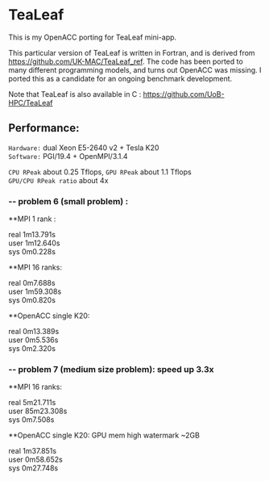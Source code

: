 # TeaLeaf
This is my OpenACC porting for TeaLeaf mini-app.   

This particular version of TeaLeaf is written in Fortran, 
and is derived from https://github.com/UK-MAC/TeaLeaf_ref.
The code has been ported to many different programming models, and turns out OpenACC was missing. 
I ported this as a candidate for an ongoing benchmark development.  


Note that TeaLeaf is also available in C : https://github.com/UoB-HPC/TeaLeaf  


## Performance: 

`Hardware:`   dual Xeon E5-2640 v2 + Tesla K20   <br/>
`Software:`   PGI/19.4 + OpenMPI/3.1.4      <br/>

`CPU RPeak` about 0.25 Tflops,  `GPU RPeak` about 1.1 Tflops   <br/>
`GPU/CPU RPeak ratio` about 4x

### -- problem 6 (small problem) : 

**MPI 1 rank :   

real	1m13.791s   <br/>
user	1m12.640s    <br/>
sys	0m0.228s      <br/>

**MPI 16 ranks:       

real	0m7.688s   <br/>
user	1m59.308s   <br/>
sys	0m0.820s   <br/>

**OpenACC single K20: 

real	0m13.389s    <br/>
user	0m5.536s   <br/>
sys	0m2.320s   <br/>


### -- problem 7 (medium size problem):   speed up 3.3x

**MPI 16 ranks:  

real	5m21.711s    <br/>
user	85m23.308s   <br/>
sys	0m7.508s   <br/>


**OpenACC single K20: GPU mem high watermark ~2GB

real	1m37.851s    <br/>
user	0m58.652s    <br/>
sys	0m27.748s    <br/> 


